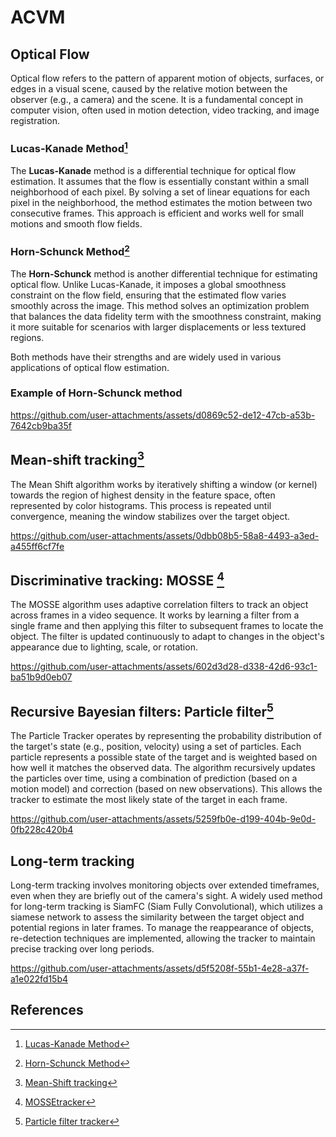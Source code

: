 # ACVM


## Optical Flow

Optical flow refers to the pattern of apparent motion of objects, surfaces, or edges in a visual scene, caused by the relative motion between the observer (e.g., a camera) and the scene. It is a fundamental concept in computer vision, often used in motion detection, video tracking, and image registration.

### Lucas-Kanade Method[^1]
The **Lucas-Kanade** method is a differential technique for optical flow estimation. It assumes that the flow is essentially constant within a small neighborhood of each pixel. By solving a set of linear equations for each pixel in the neighborhood, the method estimates the motion between two consecutive frames. This approach is efficient and works well for small motions and smooth flow fields.

### Horn-Schunck Method[^2]

The **Horn-Schunck** method is another differential technique for estimating optical flow. Unlike Lucas-Kanade, it imposes a global smoothness constraint on the flow field, ensuring that the estimated flow varies smoothly across the image. This method solves an optimization problem that balances the data fidelity term with the smoothness constraint, making it more suitable for scenarios with larger displacements or less textured regions.

Both methods have their strengths and are widely used in various applications of optical flow estimation.

### Example of Horn-Schunck method
https://github.com/user-attachments/assets/d0869c52-de12-47cb-a53b-7642cb9ba35f


## Mean-shift tracking[^3]
The Mean Shift algorithm works by iteratively shifting a window (or kernel) towards the region of highest density in the feature space, often represented by color histograms. This process is repeated until convergence, meaning the window stabilizes over the target object.

https://github.com/user-attachments/assets/0dbb08b5-58a8-4493-a3ed-a455ff6cf7fe


## Discriminative tracking: MOSSE [^4]
The MOSSE algorithm uses adaptive correlation filters to track an object across frames in a video sequence. It works by learning a filter from a single frame and then applying this filter to subsequent frames to locate the object. The filter is updated continuously to adapt to changes in the object's appearance due to lighting, scale, or rotation.

https://github.com/user-attachments/assets/602d3d28-d338-42d6-93c1-ba51b9d0eb07

## Recursive Bayesian filters: Particle filter[^5]
The Particle Tracker operates by representing the probability distribution of the target's state (e.g., position, velocity) using a set of particles. Each particle represents a possible state of the target and is weighted based on how well it matches the observed data. The algorithm recursively updates the particles over time, using a combination of prediction (based on a motion model) and correction (based on new observations). This allows the tracker to estimate the most likely state of the target in each frame.

https://github.com/user-attachments/assets/5259fb0e-d199-404b-9e0d-0fb228c420b4


## Long-term tracking
Long-term tracking involves monitoring objects over extended timeframes, even when they are briefly out of the camera's sight. A widely used method for long-term tracking is SiamFC (Siam Fully Convolutional), which utilizes a siamese network to assess the similarity between the target object and potential regions in later frames. To manage the reappearance of objects, re-detection techniques are implemented, allowing the tracker to maintain precise tracking over long periods.


https://github.com/user-attachments/assets/d5f5208f-55b1-4e28-a37f-a1e022fd15b4




## References
[^1]: [Lucas-Kanade Method](https://www.researchgate.net/publication/215458777_An_Iterative_Image_Registration_Technique_with_an_Application_to_Stereo_Vision_IJCAI)
[^2]: [Horn-Schunck Method](https://www.sciencedirect.com/science/article/abs/pii/0004370281900242)
[^3]: [Mean-Shift tracking](https://comaniciu.net/Papers/KernelTracking.pdf)
[^4]: [MOSSEtracker](https://www.researchgate.net/publication/221362729_Visual_object_tracking_using_adaptive_correlation_filters)
[^5]: [Particle filter tracker](https://vision.ee.ethz.ch/publications/get_abstract.cgi?articles=247&mode=&lang=en)
















